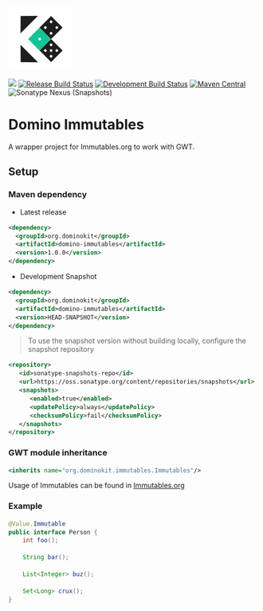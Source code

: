 ![logoimage](https://raw.githubusercontent.com/DominoKit/DominoKit.github.io/master/logo/128.png)

<a title="Gitter" href="https://gitter.im/DominoKit/domino"><img src="https://badges.gitter.im/Join%20Chat.svg"></a>
[![Release Build Status](https://github.com/DominoKit/domino-immutables/actions/workflows/deploy.yaml/badge.svg?branch=master)](https://github.com/DominoKit/domino-immutables/actions/workflows/deploy.yaml/badge.svg?branch=master)
[![Development Build Status](https://github.com/DominoKit/domino-immutables/actions/workflows/deploy.yaml/badge.svg?branch=development)](https://github.com/DominoKit/domino-immutables/actions/workflows/deploy.yaml/badge.svg?branch=development)
[![Maven Central](https://maven-badges.herokuapp.com/maven-central/org.dominokit/domino-immutables/badge.svg)](https://maven-badges.herokuapp.com/maven-central/org.dominokit/domino-immutables)
![Sonatype Nexus (Snapshots)](https://img.shields.io/badge/snapshot-HEAD--SNAPSHOT-orange)


# Domino Immutables

A wrapper project for Immutables.org to work with GWT.

## Setup

### Maven dependency

- Latest release
```xml
<dependency>
  <groupId>org.dominokit</groupId>
  <artifactId>domino-immutables</artifactId>
  <version>1.0.0</version>
</dependency>
```

- Development Snapshot

```xml
<dependency>
  <groupId>org.dominokit</groupId>
  <artifactId>domino-immutables</artifactId>
  <version>HEAD-SNAPSHOT</version>
</dependency>
```

> To use the snapshot version without building locally, configure the snapshot repository
```xml
<repository>
   <id>sonatype-snapshots-repo</id>
   <url>https://oss.sonatype.org/content/repositories/snapshots</url>
   <snapshots>
      <enabled>true</enabled>
      <updatePolicy>always</updatePolicy>
      <checksumPolicy>fail</checksumPolicy>
   </snapshots>
</repository>
```

### GWT module inheritance
```xml
<inherits name="org.dominokit.immutables.Immutables"/>
```

Usage of Immutables can be found in [Immutables.org](http://immutables.github.io/)
### Example
```java
@Value.Immutable
public interface Person {
    int foo();

    String bar();

    List<Integer> buz();

    Set<Long> crux();
}
```
